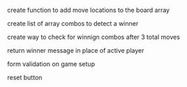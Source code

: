 create function to add move locations to the board array

create list of array combos to detect a winner

create way to check for winnign combos after 3 total moves

return winner message in place of active player

form validation on game setup

reset button
